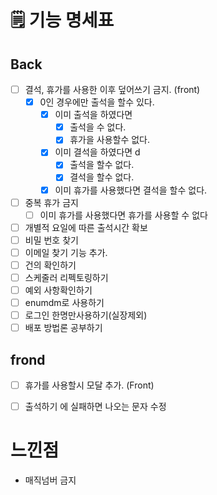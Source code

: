 # 🗒️ 기능 명세표

## Back

- [ ] 결석, 휴가를 사용한 이후 덮어쓰기 금지. (front)
  - [x] 0인 경우에만 출석을 할수 있다.
    - [x] 이미 출석을 하였다면 
      - [x] 출석을  수 없다.
      - [x] 휴가을 사용할수 없다.
    - [x] 이미 결석을 하였다면  d
      - [x] 출석을 할수 없다.
      - [x] 결석을 할수 없다.
    - [x] 이미 휴가를 사용했다면 결석을 할수 없다.
- [ ] 중복 휴가 금지
  - [ ] 이미 휴가를 사용했다면 휴가를 사용할 수 없다
- [ ] 개별적 요일에 따른 출석시간 확보
- [ ] 비밀 번호 찾기
- [ ] 이메일 찾기 기능 추가.
- [ ] 건의 확인하기
- [ ] 스케줄러 리펙토링하기
- [ ] 예외 사항확인하기
- [ ] enumdm로 사용하기
- [ ] 로그인 한명만사용하기(실장제외)
- [ ] 배포 방법론 공부하기

## frond

- [ ] 휴가를 사용할시 모달 추가. (Front)
- [ ] 출석하기 에 실패하면 나오는 문자 수정







# 느낀점

- 매직넘버 금지